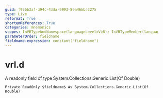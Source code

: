 ```yaml
---
guid: f936b3af-d94c-4dda-9993-8ea46bba2275
type: Live
reformat: True
shortenReferences: True
categories: mnemonics
scopes: InVBTypeAndNamespace(languageLevel=Vb8); InVBTypeMember(languageLevel=Vb8)
parameterOrder: fieldname
fieldname-expression: constant("fieldname")
---
```


# vrl.d

A readonly field of type System.Collections.Generic.List(Of Double)

```
Private ReadOnly $fieldname$ As System.Collections.Generic.List(Of Double)
```
